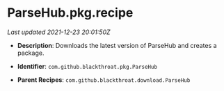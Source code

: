 # ParseHub.pkg.recipe

_Last updated 2021-12-23 20:01:50Z_

- **Description**: Downloads the latest version of ParseHub and creates a package.

- **Identifier**: `com.github.blackthroat.pkg.ParseHub`

- **Parent Recipes**: `com.github.blackthroat.download.ParseHub`
